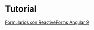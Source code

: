 # Tutorial 

[Formularios con ReactiveForms Angular 9](https://codelabs-builder.glitch.me/codelabs/angular-create-simple/index.html#0)
